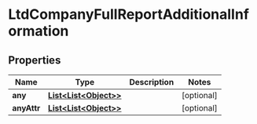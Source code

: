 
# LtdCompanyFullReportAdditionalInformation

## Properties
Name | Type | Description | Notes
------------ | ------------- | ------------- | -------------
**any** | [**List&lt;List&lt;Object&gt;&gt;**](List.md) |  |  [optional]
**anyAttr** | [**List&lt;List&lt;Object&gt;&gt;**](List.md) |  |  [optional]



